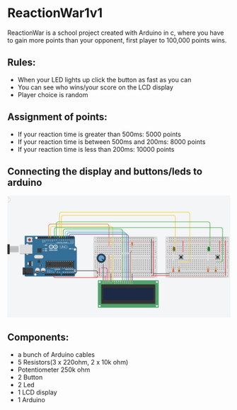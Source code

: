 # ReactionWar1v1
ReactionWar is a school project created with Arduino in c, where you have to gain more points than your opponent, first player to 100,000 points wins.

## Rules: 
  * When your LED lights up click the button as fast as you can
  * You can see who wins/your score on the LCD display
  * Player choice is random
## Assignment of points:
  * If your reaction time is greater than 500ms: 5000 points
  * If your reaction time is between 500ms and 200ms: 8000 points
  * If your reaction time is less than 200ms: 10000 points
## Connecting the display and buttons/leds to arduino
![connection](image/connection.png)
## Components: 
 * a bunch of Arduino cables
 * 5 Resistors(3 x 220ohm, 2 x 10k ohm)
 * Potentiometer 250k ohm
 * 2 Button
 * 2 Led
 * 1 LCD display
 * 1 Arduino
